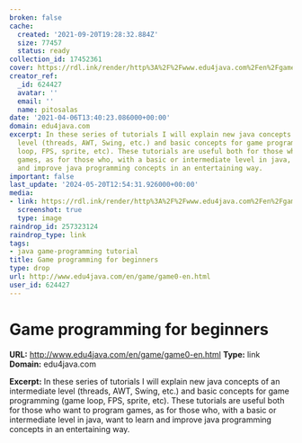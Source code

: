 ```yaml
---
broken: false
cache:
  created: '2021-09-20T19:28:32.884Z'
  size: 77457
  status: ready
collection_id: 17452361
cover: https://rdl.ink/render/http%3A%2F%2Fwww.edu4java.com%2Fen%2Fgame%2Fgame0-en.html
creator_ref:
  _id: 624427
  avatar: ''
  email: ''
  name: pitosalas
date: '2021-04-06T13:40:23.086000+00:00'
domain: edu4java.com
excerpt: In these series of tutorials I will explain new java concepts of an intermediate
  level (threads, AWT, Swing, etc.) and basic concepts for game programming (game
  loop, FPS, sprite, etc). These tutorials are useful both for those who want to program
  games, as for those who, with a basic or intermediate level in java, want to learn
  and improve java programming concepts in an entertaining way.
important: false
last_update: '2024-05-20T12:54:31.926000+00:00'
media:
- link: https://rdl.ink/render/http%3A%2F%2Fwww.edu4java.com%2Fen%2Fgame%2Fgame0-en.html
  screenshot: true
  type: image
raindrop_id: 257323124
raindrop_type: link
tags:
- java game-programming tutorial
title: Game programming for beginners
type: drop
url: http://www.edu4java.com/en/game/game0-en.html
user_id: 624427
---
```


# Game programming for beginners

**URL:** http://www.edu4java.com/en/game/game0-en.html
**Type:** link
**Domain:** edu4java.com

**Excerpt:** In these series of tutorials I will explain new java concepts of an intermediate level (threads, AWT, Swing, etc.) and basic concepts for game programming (game loop, FPS, sprite, etc). These tutorials are useful both for those who want to program games, as for those who, with a basic or intermediate level in java, want to learn and improve java programming concepts in an entertaining way.
